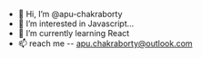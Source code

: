 - 👋 Hi, I’m @apu-chakraborty
- 👀 I’m interested in Javascript...
- 🌱 I’m currently learning React
- 📫 reach me -- apu.chakraborty@outlook.com

<!---
apu-chakraborty/apu-chakraborty is a ✨ special ✨ repository because its `README.md` (this file) appears on your GitHub profile.
You can click the Preview link to take a look at your changes.
--->
